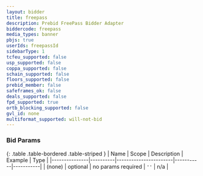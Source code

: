```yaml
---
layout: bidder
title: freepass
description: Prebid FreePass Bidder Adapter
biddercode: freepass
media_types: banner
pbjs: true
userIds: freepassId
sidebarType: 1
tcfeu_supported: false
usp_supported: false
coppa_supported: false
schain_supported: false
floors_supported: false
prebid_member: false
safeframes_ok: false
deals_supported: false
fpd_supported: true
ortb_blocking_supported: false
gvl_id: none
multiformat_supported: will-not-bid
---
```


### Bid Params

{: .table .table-bordered .table-striped }
| Name          | Scope    | Description           | Example   | Type      |
|---------------|----------|-----------------------|-----------|-----------|
| (none)         | optional | no params required     | `''`    | n/a       |

